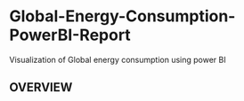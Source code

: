 # Global-Energy-Consumption-PowerBI-Report
Visualization of Global energy consumption using power BI

## OVERVIEW

